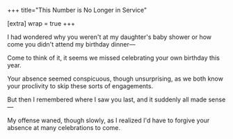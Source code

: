 +++
title="This Number is No Longer in Service"

[extra]
wrap = true
+++

I had wondered why you weren't at my daughter's baby shower
or how come you didn't attend my birthday dinner—

Come to think of it, it seems we missed celebrating
your own birthday this year.

Your absence seemed conspicuous, though unsurprising,
as we both know your proclivity to skip these sorts of engagements.

But then I remembered where I saw you last,
and it suddenly all made sense—

My offense waned, though slowly, as
I realized I'd have to forgive your absence
at many celebrations to come.